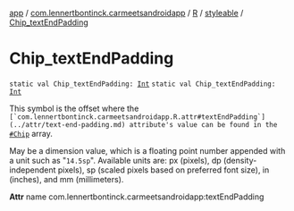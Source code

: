 [app](../../../index.md) / [com.lennertbontinck.carmeetsandroidapp](../../index.md) / [R](../index.md) / [styleable](index.md) / [Chip_textEndPadding](./-chip_text-end-padding.md)

# Chip_textEndPadding

`static val Chip_textEndPadding: `[`Int`](https://kotlinlang.org/api/latest/jvm/stdlib/kotlin/-int/index.html)
`static val Chip_textEndPadding: `[`Int`](https://kotlinlang.org/api/latest/jvm/stdlib/kotlin/-int/index.html)

This symbol is the offset where the ``[`com.lennertbontinck.carmeetsandroidapp.R.attr#textEndPadding`](../attr/text-end-padding.md) attribute's value can be found in the ``[`#Chip`](-chip.md) array.

May be a dimension value, which is a floating point number appended with a unit such as "`14.5sp`". Available units are: px (pixels), dp (density-independent pixels), sp (scaled pixels based on preferred font size), in (inches), and mm (millimeters).

**Attr**
name com.lennertbontinck.carmeetsandroidapp:textEndPadding

